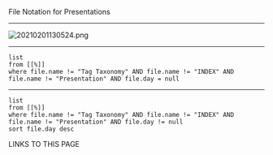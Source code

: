 File Notation for Presentations

---

  
  

![20210201130524.png](https://publish-01.obsidian.md/access/dfaa274ac11551c6243126bea0bf012c/Media/20210201130524.png)

  
  

---

```dataview
list
from [[%]] 
where file.name != "Tag Taxonomy" AND file.name != "INDEX" AND file.name != "Presentation" AND file.day = null
```

---

```dataview
list
from [[%]] 
where file.name != "Tag Taxonomy" AND file.name != "INDEX" AND file.name != "Presentation" AND file.day != null
sort file.day desc
```

LINKS TO THIS PAGE
